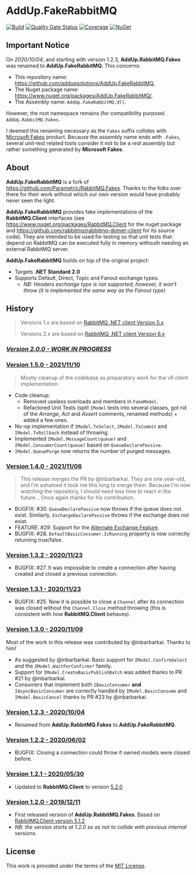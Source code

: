 # AddUp.FakeRabbitMQ

[![Build](https://github.com/addupsolutions/AddUp.RabbitMQ.Fakes/workflows/Build/badge.svg)](https://github.com/addupsolutions/AddUp.FakeRabbitMQ/actions?query=workflow%3ABuild)
[![Quality Gate Status](https://sonarcloud.io/api/project_badges/measure?project=addupsolutions_AddUp.FakeRabbitMQ&metric=alert_status)](https://sonarcloud.io/dashboard?id=addupsolutions_AddUp.FakeRabbitMQ)
[![Coverage](https://sonarcloud.io/api/project_badges/measure?project=addupsolutions_AddUp.FakeRabbitMQ&metric=coverage)](https://sonarcloud.io/dashboard?id=addupsolutions_AddUp.FakeRabbitMQ)
[![NuGet](https://img.shields.io/nuget/v/AddUp.FakeRabbitMQ.svg)](https://www.nuget.org/packages/AddUp.FakeRabbitMQ/)

## Important Notice

On _2020/10/04_, and starting with version 1.2.3, **AddUp.RabbitMQ.Fakes** was renamed to **AddUp.FakeRabbitMQ**. This concerns:

* This repository name: <https://github.com/addupsolutions/AddUp.FakeRabbitMQ>,
* The Nuget package name: <https://www.nuget.org/packages/AddUp.FakeRabbitMQ/>,
* The Assembly name: `AddUp.FakeRabbitMQ.dll`.

However, the root namespace remains (for compatibility purpose) `AddUp.RabbitMQ.Fakes`.

I deemed this renaming necessary as the `Fakes` suffix collides with [Microsoft Fakes](https://docs.microsoft.com/en-us/visualstudio/test/isolating-code-under-test-with-microsoft-fakes?view=vs-2019) product. Because the assembly name ends with `.Fakes`, several unit-test related tools consider it not to be a _real_ assembly but rather something generated by **Microsoft Fakes**.

## About

**AddUp.FakeRabbitMQ** is a fork of <https://github.com/Parametric/RabbitMQ.Fakes>. Thanks to the folks over there for their work without which our own version would have probably never seen the light.

**AddUp.FakeRabbitMQ** provides fake implementations of the **RabbitMQ.Client** interfaces (see <https://www.nuget.org/packages/RabbitMQ.Client> for the nuget package and <https://github.com/rabbitmq/rabbitmq-dotnet-client> for its source code). They are intended to be used for testing so that unit tests that depend on RabbitMQ can be executed fully in memory withouth needing an external RabbitMQ server.

**AddUp.FakeRabbitMQ** builds on top of the original project:

* Targets **.NET Standard 2.0**
* Supports Default, Direct, Topic and Fanout exchange types.
  * _NB: Headers exchange type is not supported; however, it won't throw (it is implemented the same way as the Fanout type)_

## History

> Versions 1.x are based on [RabbitMQ .NET client Version 5.x](https://www.nuget.org/packages/RabbitMQ.Client/5.2.0)
>
> Versions 2.x are based on [RabbitMQ .NET client Version 6.x](https://www.nuget.org/packages/RabbitMQ.Client/6.2.2)

### _[Version 2.0.0 - WORK IN PROGRESS](https://github.com/addupsolutions/AddUp.FakeRabbitMQ/releases/tag/v1.5.0)_

### [Version 1.5.0 - 2021/11/10](https://github.com/addupsolutions/AddUp.FakeRabbitMQ/releases/tag/v1.5.0)

> Mostly cleanup of the codebase as preparatory work for the v6 client implementation

* Code cleanup:
  * Removed useless overloads and members in `FakeModel`.
  * Refactored Unit Tests (split `IModel` tests into several classes, got rid of the _Arrange_, _Act_ and _Assert_ comments, renamed methods) + added a few ones.
* No-op implementation if `IModel.TxSelect`, `IModel.TxCommit` and `IModel.TxRollback` instead of throwing.
* Implemented `IModel.MessageCount(queue)` and `IModel.ConsumerCount(queue)` based on `QueueDeclarePassive`.
* `IModel.QueuePurge` now returns the number of purged messages.

### [Version 1.4.0 - 2021/11/06](https://github.com/addupsolutions/AddUp.FakeRabbitMQ/releases/tag/v1.4.0)

> This release merges the PR by @inbarbarkai. They are one year-old, and I'm ashamed it took me this long to merge them. Because I'm now _watching_ the repository, I should need less time to react in the future...
> Once again thanks for his contribution.

* BUGFIX: #30. `QueueDeclarePassive` now throws if the queue does not exist. Similarly, `ExchangeDeclarePassive` throws if the exchange does not exist.
* FEATURE: #29. Support for the [Alternate Exchange Feature](https://www.rabbitmq.com/ae.html).
* BUGFIX: #28. `DefaultBasicConsumer.IsRunning` property is now correctly returning true/false.

### [Version 1.3.2 - 2020/11/23](https://github.com/addupsolutions/AddUp.FakeRabbitMQ/releases/tag/v1.3.2)

* BUGFIX: #27. It was impossible to create a connection after having created and closed a previous connection.

### [Version 1.3.1 - 2020/11/23](https://github.com/addupsolutions/AddUp.FakeRabbitMQ/releases/tag/v1.3.1)

* BUGFIX: #25. Now it is possible to close a `Channel` after its connection was closed without the `Channel.Close` method throwing (this is consistent with how **RabbitMQ.Client** behaves).

### [Version 1.3.0 - 2020/11/09](https://github.com/addupsolutions/AddUp.FakeRabbitMQ/releases/tag/v1.3.0)

Most of the work in this release was contributed by @inbarbarkai. Thanks to him!

* As suggested by @inbarbarkai: Basic support for `IModel.ConfirmSelect` and the `IModel.WaitForConfirms*` family.
* Support for `IModel.CreateBasicPublishBatch` was added thanks to PR #21 by @inbarbarkai.
* Consumers that implement both `IBasicConsumer` **and** `IAsyncBasicConsumer` are correctly handled by `IModel.BasicConsume` and `IModel.BasicCancel` thanks to PR #23 by @inbarbarkai.

### [Version 1.2.3 - 2020/10/04](https://github.com/addupsolutions/AddUp.FakeRabbitMQ/releases/tag/v1.2.3)

* Renamed from **AddUp.RabbitMQ.Fakes** to **AddUp.FakeRabbitMQ**.

### [Version 1.2.2 - 2020/06/02](https://github.com/addupsolutions/AddUp.RabbitMQ.Fakes/releases/tag/v1.2.2)

* BUGFIX: Closing a connection could throw if owned models were closed before.

### [Version 1.2.1 - 2020/05/30](https://github.com/addupsolutions/AddUp.RabbitMQ.Fakes/releases/tag/v1.2.1)

* Updated to **RabbitMQ.Client** to version [5.2.0](https://github.com/rabbitmq/rabbitmq-dotnet-client/blob/master/CHANGELOG.md#changes-between-512-and-520)

### [Version 1.2.0 - 2019/12/11](https://github.com/addupsolutions/AddUp.RabbitMQ.Fakes/releases/tag/v1.2.0)

* First released version of **AddUp.RabbitMQ.Fakes**. Based on [RabbitMQ.Client version 5.1.2](https://www.nuget.org/packages/RabbitMQ.Client/5.1.2)
* _NB: the version starts at 1.2.0 so as not to collide with previous internal versions._

## License

This work is provided under the terms of the [MIT License](LICENSE).

